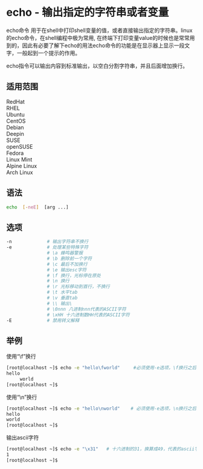 # echo - 输出指定的字符串或者变量

echo命令 用于在shell中打印shell变量的值，或者直接输出指定的字符串。linux的echo命令，在shell编程中极为常用, 在终端下打印变量value的时候也是常常用到的，因此有必要了解下echo的用法echo命令的功能是在显示器上显示一段文字，一般起到一个提示的作用。

echo指令可以输出内容到标准输出，以空白分割字符串，并且后面增加换行。

## 适用范围

<!-- <div class="svg linux">Linux</div> -->
<div class="svg redhat">RedHat</div>
<div class="svg rhel">RHEL</div>
<div class="svg ubuntu">Ubuntu</div>
<div class="svg centos">CentOS</div>
<div class="svg debian">Debian</div>
<div class="svg deepin">Deepin</div>
<div class="svg suse">SUSE</div>
<div class="svg opensuse">openSUSE</div>
<div class="svg fedora">Fedora</div>
<div class="svg linuxmint">Linux Mint</div>
<!-- <div class="svg mxlinux">MX Linux</div> -->
<div class="svg alpinelinux">Alpine Linux</div>
<div class="svg archlinux">Arch Linux</div>

## 语法

``` bash
echo  [-neE]  [arg ...]
```

## 选项

``` bash
-n             # 输出字符串不换行
-e             # 处理某些特殊字符
               # \a 蜂鸣器警报
               # \b 删除前一个字符
               # \c 最后不加换行
               # \e 输出esc字符
               # \f 换行，光标停在原处
               # \n 换行
               # \r 光标移动到首行，不换行
               # \t 水平tab
               # \v 垂直tab
               # \\ 输出\
               # \0nnn 八进制nnn代表的ASCII字符
               # \xHH 十六进制数HH代表的ASCII字符
-E             # 禁用转义解释
```
## 举例

使用“\f”换行
``` bash
[root@localhost ~]$ echo -e "hello\fworld"     #必须使用-e选项，\f换行之后，光标还在结尾
hello
     world
[root@localhost ~]$
```
使用“\n”换行
``` bash
[root@localhost ~]$ echo -e "hello\nworld"    # 必须使用-e选项，\n换行之后，光标在开头
hello
world
[root@localhost ~]$
```
输出ascii字符
``` bash
[root@localhost ~]$ echo -e "\x31"   # 十六进制的31，换算成49，代表的ascii字符就是1
1
[root@localhost ~]$
```